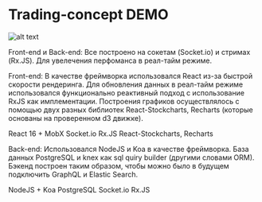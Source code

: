# Trading-concept DEMO



![alt text](https://image.prntscr.com/image/uSGkWS86QSqXhOcKDAp_yg.png)



Front-end и Back-end: Все построено на сокетам (Socket.io) и стримах (Rx.JS). Для увелечения перфоманса в реал-тайм режиме.

Front-end:
В качестве фреймворка использовался React из-за быстрой скорости рендеринга. Для обновления данных в реал-тайм режиме использовался функционально реактивный подход с использование RxJS как имплементации. Построения графиков осуществлялось с помощью двух разных библиотек React-Stockcharts, Recharts (которые основаны на проверенном d3 движке). 

React 16 + MobX
Socket.io
Rx.JS
React-Stockcharts, Recharts

Back-end:
Использовался NodeJS и Koa в качестве фреймворка. База данных PostgreSQL и knex как sql quiry builder (другими словами ORM). Бэкенд построен  таким образом, чтобы можно было в будущем подключить GraphQL и Elastic Search.

NodeJS + Koa
PostgreSQL
Socket.io
Rx.JS


